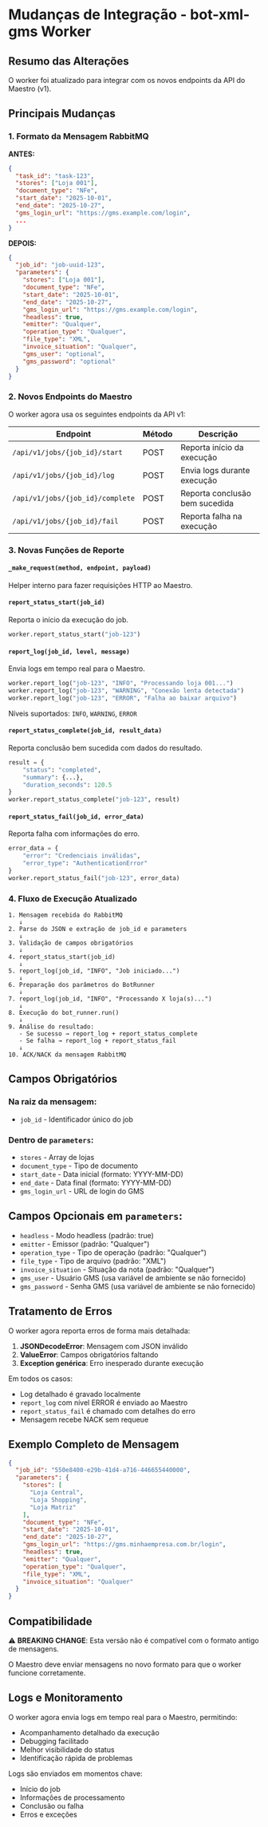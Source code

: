 # Mudanças de Integração - bot-xml-gms Worker

## Resumo das Alterações

O worker foi atualizado para integrar com os novos endpoints da API do Maestro (v1).

## Principais Mudanças

### 1. Formato da Mensagem RabbitMQ

**ANTES:**
```json
{
  "task_id": "task-123",
  "stores": ["Loja 001"],
  "document_type": "NFe",
  "start_date": "2025-10-01",
  "end_date": "2025-10-27",
  "gms_login_url": "https://gms.example.com/login",
  ...
}
```

**DEPOIS:**
```json
{
  "job_id": "job-uuid-123",
  "parameters": {
    "stores": ["Loja 001"],
    "document_type": "NFe",
    "start_date": "2025-10-01",
    "end_date": "2025-10-27",
    "gms_login_url": "https://gms.example.com/login",
    "headless": true,
    "emitter": "Qualquer",
    "operation_type": "Qualquer",
    "file_type": "XML",
    "invoice_situation": "Qualquer",
    "gms_user": "optional",
    "gms_password": "optional"
  }
}
```

### 2. Novos Endpoints do Maestro

O worker agora usa os seguintes endpoints da API v1:

| Endpoint | Método | Descrição |
|----------|--------|-----------|
| `/api/v1/jobs/{job_id}/start` | POST | Reporta início da execução |
| `/api/v1/jobs/{job_id}/log` | POST | Envia logs durante execução |
| `/api/v1/jobs/{job_id}/complete` | POST | Reporta conclusão bem sucedida |
| `/api/v1/jobs/{job_id}/fail` | POST | Reporta falha na execução |

### 3. Novas Funções de Reporte

#### `_make_request(method, endpoint, payload)`
Helper interno para fazer requisições HTTP ao Maestro.

#### `report_status_start(job_id)`
Reporta o início da execução do job.
```python
worker.report_status_start("job-123")
```

#### `report_log(job_id, level, message)`
Envia logs em tempo real para o Maestro.
```python
worker.report_log("job-123", "INFO", "Processando loja 001...")
worker.report_log("job-123", "WARNING", "Conexão lenta detectada")
worker.report_log("job-123", "ERROR", "Falha ao baixar arquivo")
```

Níveis suportados: `INFO`, `WARNING`, `ERROR`

#### `report_status_complete(job_id, result_data)`
Reporta conclusão bem sucedida com dados do resultado.
```python
result = {
    "status": "completed",
    "summary": {...},
    "duration_seconds": 120.5
}
worker.report_status_complete("job-123", result)
```

#### `report_status_fail(job_id, error_data)`
Reporta falha com informações do erro.
```python
error_data = {
    "error": "Credenciais inválidas",
    "error_type": "AuthenticationError"
}
worker.report_status_fail("job-123", error_data)
```

### 4. Fluxo de Execução Atualizado

```
1. Mensagem recebida do RabbitMQ
   ↓
2. Parse do JSON e extração de job_id e parameters
   ↓
3. Validação de campos obrigatórios
   ↓
4. report_status_start(job_id)
   ↓
5. report_log(job_id, "INFO", "Job iniciado...")
   ↓
6. Preparação dos parâmetros do BotRunner
   ↓
7. report_log(job_id, "INFO", "Processando X loja(s)...")
   ↓
8. Execução do bot_runner.run()
   ↓
9. Análise do resultado:
   - Se sucesso → report_log + report_status_complete
   - Se falha → report_log + report_status_fail
   ↓
10. ACK/NACK da mensagem RabbitMQ
```

## Campos Obrigatórios

### Na raiz da mensagem:
- `job_id` - Identificador único do job

### Dentro de `parameters`:
- `stores` - Array de lojas
- `document_type` - Tipo de documento
- `start_date` - Data inicial (formato: YYYY-MM-DD)
- `end_date` - Data final (formato: YYYY-MM-DD)
- `gms_login_url` - URL de login do GMS

## Campos Opcionais em `parameters`:
- `headless` - Modo headless (padrão: true)
- `emitter` - Emissor (padrão: "Qualquer")
- `operation_type` - Tipo de operação (padrão: "Qualquer")
- `file_type` - Tipo de arquivo (padrão: "XML")
- `invoice_situation` - Situação da nota (padrão: "Qualquer")
- `gms_user` - Usuário GMS (usa variável de ambiente se não fornecido)
- `gms_password` - Senha GMS (usa variável de ambiente se não fornecido)

## Tratamento de Erros

O worker agora reporta erros de forma mais detalhada:

1. **JSONDecodeError**: Mensagem com JSON inválido
2. **ValueError**: Campos obrigatórios faltando
3. **Exception genérica**: Erro inesperado durante execução

Em todos os casos:
- Log detalhado é gravado localmente
- `report_log` com nível ERROR é enviado ao Maestro
- `report_status_fail` é chamado com detalhes do erro
- Mensagem recebe NACK sem requeue

## Exemplo Completo de Mensagem

```json
{
  "job_id": "550e8400-e29b-41d4-a716-446655440000",
  "parameters": {
    "stores": [
      "Loja Central",
      "Loja Shopping",
      "Loja Matriz"
    ],
    "document_type": "NFe",
    "start_date": "2025-10-01",
    "end_date": "2025-10-27",
    "gms_login_url": "https://gms.minhaempresa.com.br/login",
    "headless": true,
    "emitter": "Qualquer",
    "operation_type": "Qualquer",
    "file_type": "XML",
    "invoice_situation": "Qualquer"
  }
}
```

## Compatibilidade

⚠️ **BREAKING CHANGE**: Esta versão não é compatível com o formato antigo de mensagens.

O Maestro deve enviar mensagens no novo formato para que o worker funcione corretamente.

## Logs e Monitoramento

O worker agora envia logs em tempo real para o Maestro, permitindo:
- Acompanhamento detalhado da execução
- Debugging facilitado
- Melhor visibilidade do status
- Identificação rápida de problemas

Logs são enviados em momentos chave:
- Início do job
- Informações de processamento
- Conclusão ou falha
- Erros e exceções
